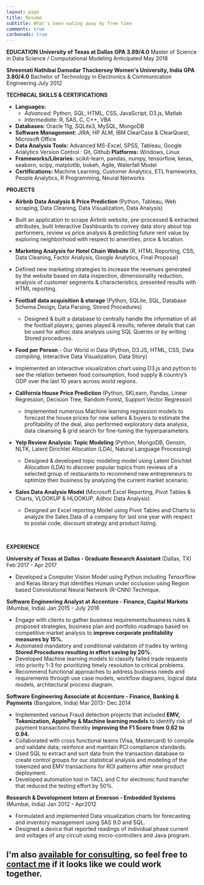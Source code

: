 ```yaml
---
layout: page
title: Resume
subtitle: What's been eating away my free time
comments: true
carbonads: true
---
```


**EDUCATION**
**University of Texas at Dallas** 														**GPA 3.89/4.0**
Master of Science in Data Science / Computational Modeling 						Anticipated May 2018

**Shreemati Nathibai Damodar Thackersey Women's University, India** 				**GPA 3.80/4.0**
Bachelor of Technology in Electronics & Communication Engineering 						       July 2012

**TECHNICAL SKILLS & CERTIFICATIONS**

- **Languages:** 
  - *Advanced:* Python, SQL, HTML, CSS, JavaScript, D3.js, Matlab 
  - *Intermediate:* R, SAS, C, C++, VBA
- **Databases:** Oracle 11g, SQLite3, MySQL, MongoDB                                                                     
- **Software Management:** JIRA, HP ALM, IBM ClearCase & ClearQuest, Microsoft Office         
- **Data Analysis Tools:** Advanced MS-Excel, SPSS, Tableau, Google Analytics Version Control : Git, Github **Platforms:** Windows, Linux
- **Frameworks/Libraries:** scikit-learn, pandas, numpy, tensorflow, keras, seaborn, scipy, matplotlib, bokeh, Agile, Waterfall Model
- **Certifications:** Machine Learning, Customer Analytics, ETL frameworks, People Analytics, R Programming, Neural Networks

**PROJECTS**

-  **Airbnb Data Analysis & Price Prediction** (Python, Tableau, Web scraping, Data Cleaning, Data Visualization, Data Analysis)                                                                                                                               

  - Built an application to scrape Airbnb website, pre-processed & extracted attributes, built Interactive Dashboards to convey data story about top performers, review vs price analysis & predicting future rent value by exploring neighborhood with respect to amenities, price & location.

-  **Marketing Analysis for Hotel Chain Website** (R, HTML Reporting, CSS, Data Cleaning, Factor Analysis, Google Analytics, Final Proposal)                                                                                                             

  - Defined new marketing strategies to increase the revenues generated by the website based on data inspection, dimensionality reduction, analysis of customer segments & characteristics, presented results with HTML reporting.

- **Football data acquisition & storage** (Python, SQLite, SQL, Database Schema Design, Data Parsing, Stored Procedures)

  - Designed & built a database to centrally handle the information of all the football players, games played & results, referee details that can be used for adhoc data analysis using SQL Queries or by writing Stored procedures.

-  **Food per Person** - Our World in Data (Python, D3.JS, HTML, CSS, Data compiling, Interactive Data Visualization, Data Story) 

  - Implemented an interactive visualization chart using D3.js and python to see the relation between food consumption, food supply & country’s GDP over the last 10 years across world regions.

- **California House Price Prediction** (Python, SKLearn, Pandas, Linear Regression, Decision Tree, Random Forest, Support Vector Regressor)

  - Implemented numerous Machine learning regression models to forecast the house prices for new sellers & buyers to estimate the profitability of the deal, also performed exploratory data analysis, data cleansing & grid search for fine-tuning the hyperparameters.

- **Yelp Review Analysis: Topic Modeling** (Python, MongoDB, Gensim, NLTK, Latent Dirichlet Allocation (LDA), Natural Language Processing)

  - Designed & developed topic modeling model using Latent Dirichlet Allocation (LDA) to discover popular topics from reviews of a selected group of restaurants to recommend new entrepreneurs to optimize their business by analyzing the current market scenario.

- **Sales Data Analysis Model** (Microsoft Excel Reporting, Pivot Tables & Charts, VLOOKUP & HLOOKUP, Adhoc Data Analysis)

  - Designed an Excel reporting Model using Pivot Tables and Charts to analyze the Sales Data of a company for last one year with respect to postal code, discount strategy and product listing.

  ​

**EXPERIENCE**

**University of Texas at Dallas - Graduate Research Assistant** (Dallas, TX)                      Feb 2017 - Apr 2017

- Developed a Computer Vision Model using Python including Tensorflow and Keras library that identifies Human under occlusion using Region based Convolutional Neural Network (R-CNN) Technique.

**Software Engineering Analyst at Accenture - Finance, Capital Markets** (Mumbai, India) Jan 2015 - July 2016

- Engage with clients to gather business requirements/business rules & proposed strategies, business plan and portfolio roadmaps based on competitive market analysis to **improve corporate profitability measures by 15%.**
- Automated mandatory and conditional validation of trades by writing **Stored Procedures resulting in effort saving by 20%.**
- Developed Machine learning models to classify failed trade requests into priority 1-3 for prioritizing timely resolution to critical problems.
- Recommend functional approaches to address business needs and requirements through use case models, workflow diagrams, logical data models, architectural process diagram.

**Software Engineering Associate at Accenture - Finance, Banking & Payments** (Bangalore, India) Mar 2013- Dec 2014

- Implemented various Fraud detection projects that included **EMV, Tokenization, ApplePay & Machine learning models** to identify risk of payment transactions thereby **improving the F1 Score from 0.62 to 0.94.**
- Collaborated with cross functional teams (Visa, Mastercard) to compile and validate data; reinforce and maintain PCI compliance standards.
- Used SQL to extract and sort data from the transaction database to create control groups for our statistical analysis and modeling of the tokenized and EMV transactions for ROI patterns after new product deployment.
- Developed automation tool in TACL and C for electronic fund transfer that reduced the testing effort by 50%.

**Research & Development Intern at Emerson - Embedded Systems** (Mumbai, India)   Jan 2012 - Apr2012

-  Formulated and implemented Data visualization charts for forecasting and inventory management using SAS 9.0 and SQL.
-  Designed a device that reported readings of individual phase current and voltages of any circuit using micro-controllers and Java program. 

I'm also [**available for consulting**](), so feel free to [contact me]() if it looks like we could work together. 
---
